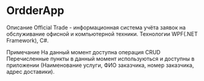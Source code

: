 # OrdderApp
Описание
Official Trade - информационная система учёта заявок на обслуживание офисной и компьютерной техники.
Технологии
WPF(.NET Framework), C#.

Примечание
На данный момент доступна операция CRUD
Перечисленные пункты в данный момент используються и доступны в приложении
(Наименование услуги, ФИО заказчика, номер заказчика, адрес доставики).

